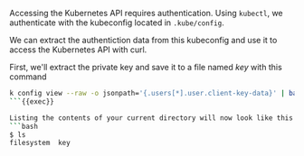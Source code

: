 
Accessing the Kubernetes API requires authentication. Using `kubectl`, we authenticate with the kubeconfig located in `.kube/config`.

We can extract the authentiction data from this kubeconfig and use it to access the Kubernetes API with curl.

First, we'll extract the private key and save it to a file named _key_ with this command

```bash
k config view --raw -o jsonpath='{.users[*].user.client-key-data}' | base64 -d > key
```{{exec}}

Listing the contents of your current directory will now look like this:
```bash
$ ls
filesystem  key
```
